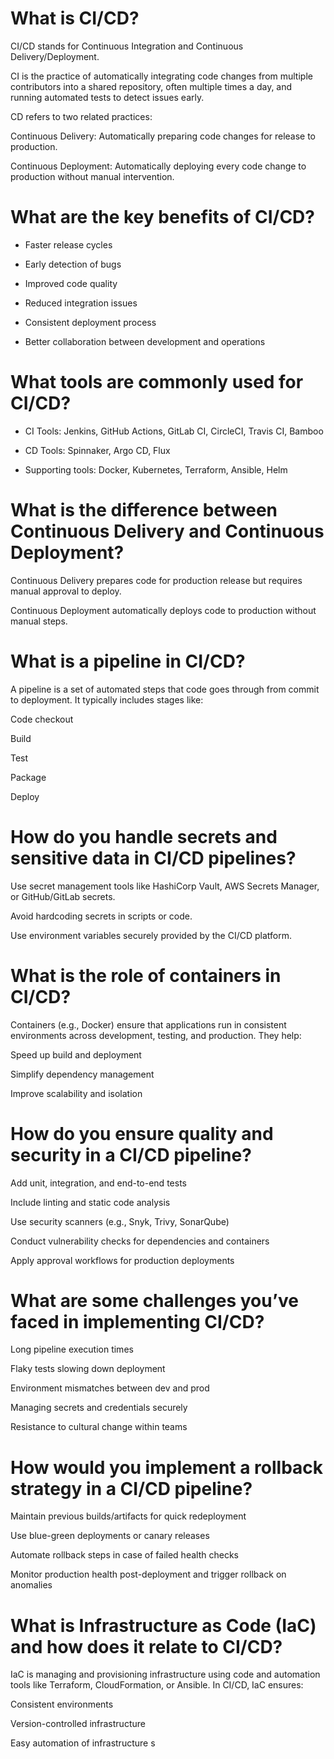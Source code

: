 # What is CI/CD?

CI/CD stands for Continuous Integration and Continuous Delivery/Deployment.

CI is the practice of automatically integrating code changes from multiple contributors into a shared repository, often multiple times a day, and running automated tests to detect issues early.

CD refers to two related practices:

Continuous Delivery: Automatically preparing code changes for release to production.

Continuous Deployment: Automatically deploying every code change to production without manual intervention.

# What are the key benefits of CI/CD?

- Faster release cycles

- Early detection of bugs

- Improved code quality

- Reduced integration issues

- Consistent deployment process

- Better collaboration between development and operations

# What tools are commonly used for CI/CD?

- CI Tools: Jenkins, GitHub Actions, GitLab CI, CircleCI, Travis CI, Bamboo

- CD Tools: Spinnaker, Argo CD, Flux

- Supporting tools: Docker, Kubernetes, Terraform, Ansible, Helm

# What is the difference between Continuous Delivery and Continuous Deployment?

Continuous Delivery prepares code for production release but requires manual approval to deploy.

Continuous Deployment automatically deploys code to production without manual steps.

# What is a pipeline in CI/CD?

A pipeline is a set of automated steps that code goes through from commit to deployment. It typically includes stages like:

Code checkout

Build

Test

Package

Deploy

# How do you handle secrets and sensitive data in CI/CD pipelines?

Use secret management tools like HashiCorp Vault, AWS Secrets Manager, or GitHub/GitLab secrets.

Avoid hardcoding secrets in scripts or code.

Use environment variables securely provided by the CI/CD platform.

# What is the role of containers in CI/CD?

Containers (e.g., Docker) ensure that applications run in consistent environments across development, testing, and production. They help:

Speed up build and deployment

Simplify dependency management

Improve scalability and isolation

# How do you ensure quality and security in a CI/CD pipeline?

Add unit, integration, and end-to-end tests

Include linting and static code analysis

Use security scanners (e.g., Snyk, Trivy, SonarQube)

Conduct vulnerability checks for dependencies and containers

Apply approval workflows for production deployments

# What are some challenges you’ve faced in implementing CI/CD?

Long pipeline execution times

Flaky tests slowing down deployment

Environment mismatches between dev and prod

Managing secrets and credentials securely

Resistance to cultural change within teams

# How would you implement a rollback strategy in a CI/CD pipeline?

Maintain previous builds/artifacts for quick redeployment

Use blue-green deployments or canary releases

Automate rollback steps in case of failed health checks

Monitor production health post-deployment and trigger rollback on anomalies

# What is Infrastructure as Code (IaC) and how does it relate to CI/CD?

IaC is managing and provisioning infrastructure using code and automation tools like Terraform, CloudFormation, or Ansible.
In CI/CD, IaC ensures:

Consistent environments

Version-controlled infrastructure

Easy automation of infrastructure s
